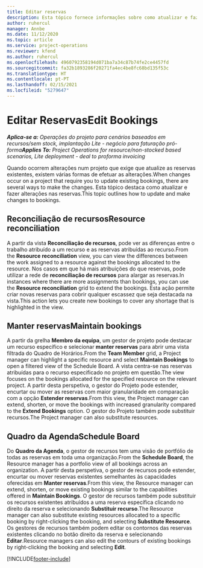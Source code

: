 ```yaml
---
title: Editar reservas
description: Esta tópico fornece informações sobre como atualizar e fazer alterações nas reservas.
author: ruhercul
manager: Annbe
ms.date: 11/12/2020
ms.topic: article
ms.service: project-operations
ms.reviewer: kfend
ms.author: ruhercul
ms.openlocfilehash: 4960792358194d071ba7a34c87b74fe2ce4457fd
ms.sourcegitcommit: fa32b1893286f20271fa4ec4be8fc68bd135f53c
ms.translationtype: HT
ms.contentlocale: pt-PT
ms.lasthandoff: 02/15/2021
ms.locfileid: "5279647"
---
```

# <a name="edit-bookings"></a><span data-ttu-id="73073-103">Editar Reservas</span><span class="sxs-lookup"><span data-stu-id="73073-103">Edit Bookings</span></span>

<span data-ttu-id="73073-104">_**Aplica-se a:** Operações do projeto para cenários baseados em recursos/sem stock, implantação Lite - negócio para faturação pró-forma_</span><span class="sxs-lookup"><span data-stu-id="73073-104">_**Applies To:** Project Operations for resource/non-stocked based scenarios, Lite deployment - deal to proforma invoicing_</span></span>


<span data-ttu-id="73073-105">Quando ocorrem alterações num projeto que exige que atualize as reservas existentes, existem várias formas de efetuar as alterações.</span><span class="sxs-lookup"><span data-stu-id="73073-105">When changes occur on a project that require you to update existing bookings, there are several ways to make the changes.</span></span> <span data-ttu-id="73073-106">Esta tópico destaca como atualizar e fazer alterações nas reservas.</span><span class="sxs-lookup"><span data-stu-id="73073-106">This topic outlines how to update and make changes to bookings.</span></span>

## <a name="resource-reconciliation"></a><span data-ttu-id="73073-107">Reconciliação de recursos</span><span class="sxs-lookup"><span data-stu-id="73073-107">Resource reconciliation</span></span>

<span data-ttu-id="73073-108">A partir da vista **Reconciliação de recursos**, pode ver as diferenças entre o trabalho atribuído a um recurso e as reservas atribuídas ao recurso.</span><span class="sxs-lookup"><span data-stu-id="73073-108">From the **Resource reconciliation** view, you can view the differences between the work assigned to a resource against the bookings allocated to the resource.</span></span> <span data-ttu-id="73073-109">Nos casos em que há mais atribuições do que reservas, pode utilizar a rede de **reconciliação de recursos** para alargar as reservas.</span><span class="sxs-lookup"><span data-stu-id="73073-109">In instances where there are more assignments than bookings, you can use the **Resource reconciliation** grid to extend the bookings.</span></span> <span data-ttu-id="73073-110">Esta ação permite criar novas reservas para cobrir qualquer escassez que seja destacada na vista.</span><span class="sxs-lookup"><span data-stu-id="73073-110">This action lets you create new bookings to cover any shortage that is highlighted in the view.</span></span>

## <a name="maintain-bookings"></a><span data-ttu-id="73073-111">Manter reservas</span><span class="sxs-lookup"><span data-stu-id="73073-111">Maintain bookings</span></span>

<span data-ttu-id="73073-112">A partir da grelha **Membro da equipa**, um gestor de projeto pode destacar um recurso específico e selecionar **manter reservas** para abrir uma vista filtrada do Quadro de Horários.</span><span class="sxs-lookup"><span data-stu-id="73073-112">From the **Team Member** grid, a Project manager can highlight a specific resource and select **Maintain Bookings** to open a filtered view of the Schedule Board.</span></span> <span data-ttu-id="73073-113">A vista centra-se nas reservas atribuídas para o recurso especificado no projeto em questão.</span><span class="sxs-lookup"><span data-stu-id="73073-113">The view focuses on the bookings allocated for the specified resource on the relevant project.</span></span> <span data-ttu-id="73073-114">A partir desta perspetiva, o gestor do Projeto pode estender, encurtar ou mover as reservas com maior granularidade em comparação com a opção **Estender reservas**.</span><span class="sxs-lookup"><span data-stu-id="73073-114">From this view, the Project manager can extend, shorten, or move the bookings with increased granularity compared to the **Extend Bookings** option.</span></span> <span data-ttu-id="73073-115">O gestor do Projeto também pode substituir recursos.</span><span class="sxs-lookup"><span data-stu-id="73073-115">The Project manager can also substitute resources.</span></span>

## <a name="schedule-board"></a><span data-ttu-id="73073-116">Quadro da Agenda</span><span class="sxs-lookup"><span data-stu-id="73073-116">Schedule Board</span></span>

<span data-ttu-id="73073-117">Do **Quadro da Agenda**, o gestor de recursos tem uma visão de portfólio de todas as reservas em toda uma organização.</span><span class="sxs-lookup"><span data-stu-id="73073-117">From the **Schedule Board**, the Resource manager has a portfolio view of all bookings across an organization.</span></span> <span data-ttu-id="73073-118">A partir desta perspetiva, o gestor de recursos pode estender, encurtar ou mover reservas existentes semelhantes às capacidades oferecidas em **Manter reservas**.</span><span class="sxs-lookup"><span data-stu-id="73073-118">From this view, the Resource manager can extend, shorten, or move existing bookings similar to the capabilities offered in **Maintain Bookings**.</span></span> <span data-ttu-id="73073-119">O gestor de recursos também pode substituir os recursos existentes atribuídos a uma reserva específica clicando no direito da reserva e selecionando **Substituir recurso**.</span><span class="sxs-lookup"><span data-stu-id="73073-119">The Resource manager can also substitute existing resources allocated to a specific booking by right-clicking the booking, and selecting **Substitute Resource**.</span></span> <span data-ttu-id="73073-120">Os gestores de recursos também podem editar os contornos das reservas existentes clicando no botão direito da reserva e selecionando **Editar**.</span><span class="sxs-lookup"><span data-stu-id="73073-120">Resource managers can also edit the contours of existing bookings by right-clicking the booking and selecting **Edit**.</span></span>


[!INCLUDE[footer-include](../includes/footer-banner.md)]